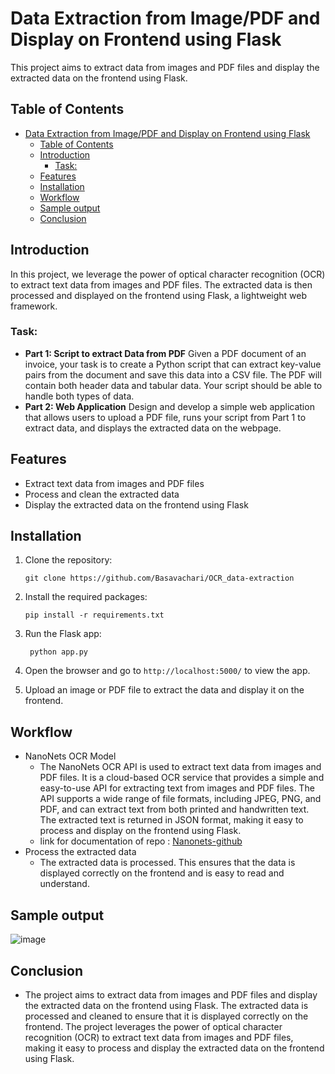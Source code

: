# Data Extraction from Image/PDF and Display on Frontend using Flask

This project aims to extract data from images and PDF files and display the extracted data on the frontend using Flask.

## Table of Contents
- [Data Extraction from Image/PDF and Display on Frontend using Flask](#data-extraction-from-imagepdf-and-display-on-frontend-using-flask)
  - [Table of Contents](#table-of-contents)
  - [Introduction](#introduction)
    - [Task:](#task)
  - [Features](#features)
  - [Installation](#installation)
  - [Workflow](#workflow)
  - [Sample output](#sample-output)
  - [Conclusion](#conclusion)

## Introduction

In this project, we leverage the power of optical character recognition (OCR) to extract text data from images and PDF files. The extracted data is then processed and displayed on the frontend using Flask, a lightweight web framework.

### Task:
- **Part 1: Script to extract Data from PDF**
Given a PDF document of an invoice, your task is to create a Python script that can extract key-value pairs from the document and save this data into a CSV file. The PDF will contain both header data and tabular data. Your script should be able to handle both types of data.
- **Part 2: Web Application**
Design and develop a simple web application that allows users to upload a PDF file, runs your script from Part 1 to extract data, and displays the extracted data on the webpage.

## Features

- Extract text data from images and PDF files
- Process and clean the extracted data
- Display the extracted data on the frontend using Flask

## Installation

1. Clone the repository:

   ```shell
   git clone https://github.com/Basavachari/OCR_data-extraction
    ```
2. Install the required packages:
   
   ```shell
   pip install -r requirements.txt
   ```
3. Run the Flask app:

   ```shell
    python app.py
    ```
4. Open the browser and go to `http://localhost:5000/` to view the app.
5. Upload an image or PDF file to extract the data and display it on the frontend.


## Workflow
- NanoNets OCR Model
  - The NanoNets OCR API is used to extract text data from images and PDF files. It is a cloud-based OCR service that provides a simple and easy-to-use API for extracting text from images and PDF files. The API supports a wide range of file formats, including JPEG, PNG, and PDF, and can extract text from both printed and handwritten text. The extracted text is returned in JSON format, making it easy to process and display on the frontend using Flask.
  - link for documentation of repo : [Nanonets-github](https://github.com/NanoNets/ocr-python)
- Process the extracted data
  - The extracted data is processed. This ensures that the data is displayed correctly on the frontend and is easy to read and understand.
  
## Sample output
![image](./Output.png)

## Conclusion
- The project aims to extract data from images and PDF files and display the extracted data on the frontend using Flask. The extracted data is processed and cleaned to ensure that it is displayed correctly on the frontend. The project leverages the power of optical character recognition (OCR) to extract text data from images and PDF files, making it easy to process and display the extracted data on the frontend using Flask.

